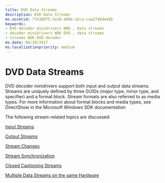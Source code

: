 ```yaml
---
title: DVD Data Streams
description: DVD Data Streams
ms.assetid: 77e38075-5e28-4d9d-a2ca-caa274bde4db
keywords:
- DVD decoder minidrivers WDK , data streams
- decoder minidrivers WDK DVD , data streams
- streams WDK DVD decoder
ms.date: 04/20/2017
ms.localizationpriority: medium
---
```


# DVD Data Streams





DVD decoder minidrivers support both input and output data streams. Streams are uniquely defined by three GUIDs (major type, minor type, and specifier) and a format block. Stream formats are also referred to as media types. For more information about format blocks and media types, see DirectShow in the Microsoft Windows SDK documentation

The following stream-related topics are discussed:

[Input Streams](input-streams.md)

[Output Streams](output-streams.md)

[Stream Changes](stream-changes.md)

[Stream Synchronization](stream-synchronization.md)

[Closed Captioning Streams](closed-captioning-streams.md)

[Multiple Data Streams on the same Hardware](multiple-data-streams-on-the-same-hardware.md)

 

 




